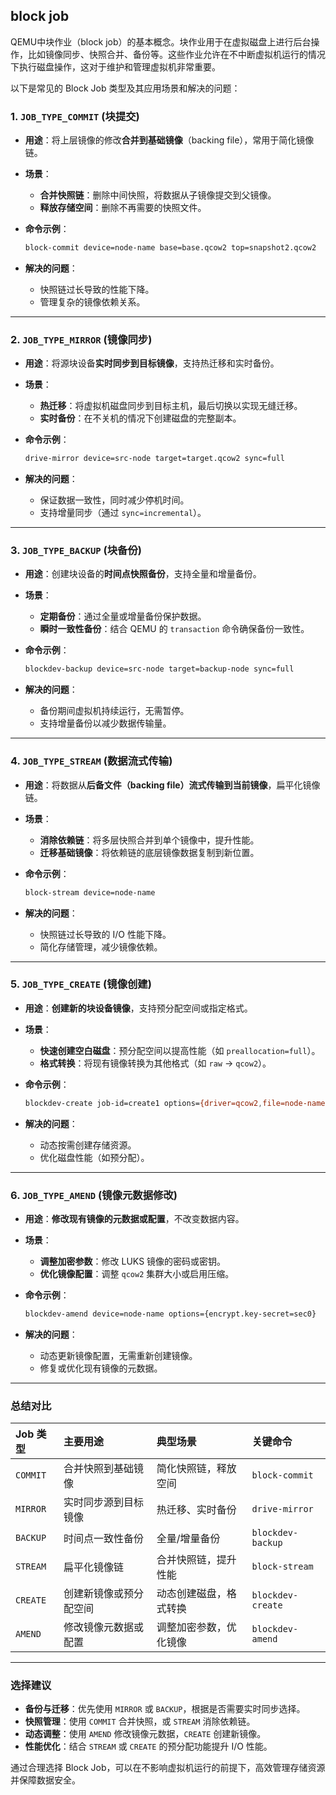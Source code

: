 ## block job

QEMU中块作业（block job）的基本概念。块作业用于在虚拟磁盘上进行后台操作，比如镜像同步、快照合并、备份等。这些作业允许在不中断虚拟机运行的情况下执行磁盘操作，这对于维护和管理虚拟机非常重要。

以下是常见的 Block Job 类型及其应用场景和解决的问题：

### **1. `JOB_TYPE_COMMIT` (块提交)**

- **用途**：将上层镜像的修改**合并到基础镜像**（backing file），常用于简化镜像链。

- **场景**：

  - **合并快照链**：删除中间快照，将数据从子镜像提交到父镜像。
  - **释放存储空间**：删除不再需要的快照文件。

- **命令示例**：

  ```bash
  block-commit device=node-name base=base.qcow2 top=snapshot2.qcow2
  ```

- **解决的问题**：

  - 快照链过长导致的性能下降。
  - 管理复杂的镜像依赖关系。

------

### **2. `JOB_TYPE_MIRROR` (镜像同步)**

- **用途**：将源块设备**实时同步到目标镜像**，支持热迁移和实时备份。

- **场景**：

  - **热迁移**：将虚拟机磁盘同步到目标主机，最后切换以实现无缝迁移。
  - **实时备份**：在不关机的情况下创建磁盘的完整副本。

- **命令示例**：

  ```bash
  drive-mirror device=src-node target=target.qcow2 sync=full
  ```

- **解决的问题**：

  - 保证数据一致性，同时减少停机时间。
  - 支持增量同步（通过 `sync=incremental`）。

------

### **3. `JOB_TYPE_BACKUP` (块备份)**

- **用途**：创建块设备的**时间点快照备份**，支持全量和增量备份。

- **场景**：

  - **定期备份**：通过全量或增量备份保护数据。
  - **瞬时一致性备份**：结合 QEMU 的 `transaction` 命令确保备份一致性。

- **命令示例**：

  ```bash
  blockdev-backup device=src-node target=backup-node sync=full
  ```

- **解决的问题**：

  - 备份期间虚拟机持续运行，无需暂停。
  - 支持增量备份以减少数据传输量。

------

### **4. `JOB_TYPE_STREAM` (数据流式传输)**

- **用途**：将数据从**后备文件（backing file）流式传输到当前镜像**，扁平化镜像链。

- **场景**：

  - **消除依赖链**：将多层快照合并到单个镜像中，提升性能。
  - **迁移基础镜像**：将依赖链的底层镜像数据复制到新位置。

- **命令示例**：

  ```bash
  block-stream device=node-name
  ```

- **解决的问题**：

  - 快照链过长导致的 I/O 性能下降。
  - 简化存储管理，减少镜像依赖。

------

### **5. `JOB_TYPE_CREATE` (镜像创建)**

- **用途**：**创建新的块设备镜像**，支持预分配空间或指定格式。

- **场景**：

  - **快速创建空白磁盘**：预分配空间以提高性能（如 `preallocation=full`）。
  - **格式转换**：将现有镜像转换为其他格式（如 `raw` → `qcow2`）。

- **命令示例**：

  ```bash
  blockdev-create job-id=create1 options={driver=qcow2,file=node-name,size=10G}
  ```

- **解决的问题**：

  - 动态按需创建存储资源。
  - 优化磁盘性能（如预分配）。

------

### **6. `JOB_TYPE_AMEND` (镜像元数据修改)**

- **用途**：**修改现有镜像的元数据或配置**，不改变数据内容。

- **场景**：

  - **调整加密参数**：修改 LUKS 镜像的密码或密钥。
  - **优化镜像配置**：调整 `qcow2` 集群大小或启用压缩。

- **命令示例**：

  ```bash
  blockdev-amend device=node-name options={encrypt.key-secret=sec0}
  ```

- **解决的问题**：

  - 动态更新镜像配置，无需重新创建镜像。
  - 修复或优化现有镜像的元数据。

------

### **总结对比**

| **Job 类型** | **主要用途**           | **典型场景**           | **关键命令**      |
| :----------- | :--------------------- | :--------------------- | :---------------- |
| `COMMIT`     | 合并快照到基础镜像     | 简化快照链，释放空间   | `block-commit`    |
| `MIRROR`     | 实时同步源到目标镜像   | 热迁移、实时备份       | `drive-mirror`    |
| `BACKUP`     | 时间点一致性备份       | 全量/增量备份          | `blockdev-backup` |
| `STREAM`     | 扁平化镜像链           | 合并快照链，提升性能   | `block-stream`    |
| `CREATE`     | 创建新镜像或预分配空间 | 动态创建磁盘，格式转换 | `blockdev-create` |
| `AMEND`      | 修改镜像元数据或配置   | 调整加密参数，优化镜像 | `blockdev-amend`  |

------

### **选择建议**

- **备份与迁移**：优先使用 `MIRROR` 或 `BACKUP`，根据是否需要实时同步选择。
- **快照管理**：使用 `COMMIT` 合并快照，或 `STREAM` 消除依赖链。
- **动态调整**：使用 `AMEND` 修改镜像元数据，`CREATE` 创建新镜像。
- **性能优化**：结合 `STREAM` 或 `CREATE` 的预分配功能提升 I/O 性能。

通过合理选择 Block Job，可以在不影响虚拟机运行的前提下，高效管理存储资源并保障数据安全。